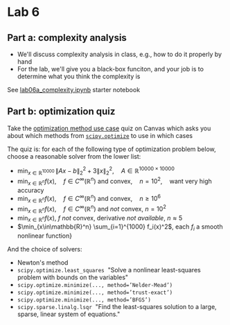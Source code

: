 # Lab 6

## Part a: complexity analysis
- We'll discuss complexity analysis in class, e.g., how to do it properly by hand
- For the lab, we'll give you a black-box funciton, and your job is to determine what you think the complexity is

See [lab06a_complexity.ipynb](lab06a_complexity.ipynb) starter notebook


## Part b: optimization quiz
Take the [optimization method use case](https://canvas.colorado.edu/courses/110094/quizzes/425844) quiz on Canvas 
which asks you about which methods from [`scipy.optimize`](https://docs.scipy.org/doc/scipy/reference/optimize.html) to use in which cases

The quiz is: for each of the following type of optimization problem below, choose a reasonable solver from the lower list:

- $\min_{ x \in \mathbb{R}^{10000}} \, \|Ax-b\|_2^2 + 3 \|x\|_2^2, \quad A \in \mathbb{R}^{10000 \times 10000}$
- $\min_{x\in\mathbb{R}^n}  f(x), \quad f\in C^\infty(\mathbb{R}^n)\text{ and convex}, \quad  n = 10^2, \quad\text{want very high accuracy}$
- $\min_{x\in\mathbb{R}^n}  f(x), \quad f\in C^\infty(\mathbb{R}^n)\text{ and convex}, \quad  n \ge 10^6$
- $\min_{x\in\mathbb{R}^n}  f(x), \quad f\in C^\infty(\mathbb{R}^n)$ and *not* convex, $n = 10^2$
- $\min_{x\in\mathbb{R}^n} f(x)$, $f$ *not* convex, derivative *not available*, $n\approx 5$
- $\min_{x\in\mathbb{R}^n} \sum_{i=1}^{1000} f_i(x)^2$, each $f_i$ a smooth nonlinear function}

And the choice of solvers:

- Newton's method
- `scipy.optimize.least_squares`  "Solve a nonlinear least-squares problem with bounds on the variables"
- `scipy.optimize.minimize(..., method=’Nelder-Mead’)`
- `scipy.optimize.minimize(..., method=’trust-exact’)`
- `scipy.optimize.minimize(..., method=’BFGS’)`
- `scipy.sparse.linalg.lsqr`  "Find the least-squares solution to a large, sparse, linear system of equations."

